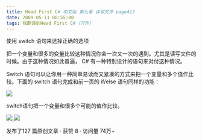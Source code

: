 ```yaml
---
title: Head First C# 中文版 第九章 读写文件 page413
date: 2009-05-11 08:55:00
tags: 我翻译的Head First C#（习作）
---
```

使用  switch  语句来选择正确的选项

  

把一个变量和很多的变量比较这种情况你会一次又一次的遇到。尤其是读写文件的时候。由于这种情况如此普遍，  C#  有一种特别设计的语句来对付这种情况。

  

Switch  语句可以让你用一种简单易读而又紧凑的方式来把一个变量和多个值作比较。下面的  switch  语句完成和前一页的  if/else
语句同样的功能：

  

![](https://p-blog.csdn.net/images/p_blog_csdn_net/cuipengfei1/EntryImages/20090511/2009-05-11_08-43-09.jpg)

switch语句把一个变量和很多个可能的值作比较。



[ ![](https://profile.csdnimg.cn/5/2/5/3_cuipengfei1)
![](https://g.csdnimg.cn/static/user-reg-year/1x/11.png)
](https://blog.csdn.net/cuipengfei1)



发布了127 篇原创文章  ·  获赞 8  ·  访问量 74万+

